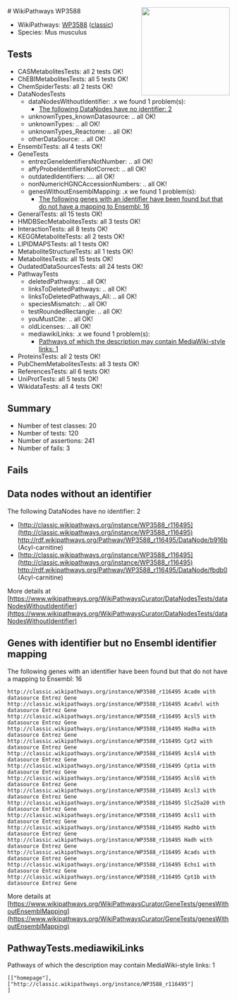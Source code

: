 <img style="float: right; width: 200px" src="https://upload.wikimedia.org/wikipedia/commons/thumb/8/83/Wplogo_with_text_500.png/640px-Wplogo_with_text_500.png" />
# WikiPathways WP3588

* WikiPathways: [WP3588](https://wikipathways.org/pathways/WP3588) ([classic](https://classic.wikipathways.org/instance/WP3588))
* Species: Mus musculus
## Tests
* CASMetabolitesTests: all 2 tests OK!
* ChEBIMetabolitesTests: all 5 tests OK!
* ChemSpiderTests: all 2 tests OK!
* DataNodesTests
    * dataNodesWithoutIdentifier: .x we found 1 problem(s):
        * [The following DataNodes have no identifier: 2](#d2d32fa1)
    * unknownTypes_knownDatasource: .. all OK!
    * unknownTypes: .. all OK!
    * unknownTypes_Reactome: .. all OK!
    * otherDataSource: .. all OK!
* EnsemblTests: all 4 tests OK!
* GeneTests
    * entrezGeneIdentifiersNotNumber: .. all OK!
    * affyProbeIdentifiersNotCorrect: .. all OK!
    * outdatedIdentifiers: .... all OK!
    * nonNumericHGNCAccessionNumbers: .. all OK!
    * genesWithoutEnsemblMapping: .x we found 1 problem(s):
        * [The following genes with an identifier have been found but that do not have a mapping to Ensembl: 16](#c4e54313)
* GeneralTests: all 15 tests OK!
* HMDBSecMetabolitesTests: all 3 tests OK!
* InteractionTests: all 8 tests OK!
* KEGGMetaboliteTests: all 2 tests OK!
* LIPIDMAPSTests: all 1 tests OK!
* MetaboliteStructureTests: all 1 tests OK!
* MetabolitesTests: all 15 tests OK!
* OudatedDataSourcesTests: all 24 tests OK!
* PathwayTests
    * deletedPathways: .. all OK!
    * linksToDeletedPathways: .. all OK!
    * linksToDeletedPathways_All: .. all OK!
    * speciesMismatch: .. all OK!
    * testRoundedRectangle: .. all OK!
    * youMustCite: .. all OK!
    * oldLicenses: .. all OK!
    * mediawikiLinks: .x we found 1 problem(s):
        * [Pathways of which the description may contain MediaWiki-style links: 1](#da69cf45)
* ProteinsTests: all 2 tests OK!
* PubChemMetabolitesTests: all 3 tests OK!
* ReferencesTests: all 6 tests OK!
* UniProtTests: all 5 tests OK!
* WikidataTests: all 4 tests OK!


## Summary

* Number of test classes: 20
* Number of tests: 120
* Number of assertions: 241
* Number of fails: 3

## Fails

<a name="d2d32fa1" />

## Data nodes without an identifier

The following DataNodes have no identifier: 2

* [http://classic.wikipathways.org/instance/WP3588_r116495](http://classic.wikipathways.org/instance/WP3588_r116495) http://rdf.wikipathways.org/Pathway/WP3588_r116495/DataNode/b916b (Acyl-carnitine)
* [http://classic.wikipathways.org/instance/WP3588_r116495](http://classic.wikipathways.org/instance/WP3588_r116495) http://rdf.wikipathways.org/Pathway/WP3588_r116495/DataNode/fbdb0 (Acyl-carnitine)


More details at [https://www.wikipathways.org/WikiPathwaysCurator/DataNodesTests/dataNodesWithoutIdentifier](https://www.wikipathways.org/WikiPathwaysCurator/DataNodesTests/dataNodesWithoutIdentifier)

<a name="c4e54313" />

## Genes with identifier but no Ensembl identifier mapping

The following genes with an identifier have been found but that do not have a mapping to Ensembl: 16
```
http://classic.wikipathways.org/instance/WP3588_r116495 Acadm with datasource Entrez Gene
http://classic.wikipathways.org/instance/WP3588_r116495 Acadvl with datasource Entrez Gene
http://classic.wikipathways.org/instance/WP3588_r116495 Acsl5 with datasource Entrez Gene
http://classic.wikipathways.org/instance/WP3588_r116495 Hadha with datasource Entrez Gene
http://classic.wikipathways.org/instance/WP3588_r116495 Cpt2 with datasource Entrez Gene
http://classic.wikipathways.org/instance/WP3588_r116495 Acsl4 with datasource Entrez Gene
http://classic.wikipathways.org/instance/WP3588_r116495 Cpt1a with datasource Entrez Gene
http://classic.wikipathways.org/instance/WP3588_r116495 Acsl6 with datasource Entrez Gene
http://classic.wikipathways.org/instance/WP3588_r116495 Acsl3 with datasource Entrez Gene
http://classic.wikipathways.org/instance/WP3588_r116495 Slc25a20 with datasource Entrez Gene
http://classic.wikipathways.org/instance/WP3588_r116495 Acsl1 with datasource Entrez Gene
http://classic.wikipathways.org/instance/WP3588_r116495 Hadhb with datasource Entrez Gene
http://classic.wikipathways.org/instance/WP3588_r116495 Hadh with datasource Entrez Gene
http://classic.wikipathways.org/instance/WP3588_r116495 Acads with datasource Entrez Gene
http://classic.wikipathways.org/instance/WP3588_r116495 Echs1 with datasource Entrez Gene
http://classic.wikipathways.org/instance/WP3588_r116495 Cpt1b with datasource Entrez Gene
```

More details at [https://www.wikipathways.org/WikiPathwaysCurator/GeneTests/genesWithoutEnsemblMapping](https://www.wikipathways.org/WikiPathwaysCurator/GeneTests/genesWithoutEnsemblMapping)

<a name="da69cf45" />

## PathwayTests.mediawikiLinks

Pathways of which the description may contain MediaWiki-style links: 1
```
[["homepage"],
["http://classic.wikipathways.org/instance/WP3588_r116495"]
]
```

